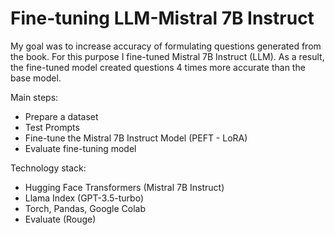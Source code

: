 # Fine-tuning LLM-Mistral 7B Instruct

My goal was to increase accuracy of formulating questions generated from the book. For this purpose I fine-tuned Mistral 7B Instruct (LLM). 
As a result, the fine-tuned model created questions 4 times more accurate than the base model.

Main steps:
* Prepare a dataset
* Test Prompts
* Fine-tune the Mistral 7B Instruct Model (PEFT - LoRA)
* Evaluate fine-tuning model

Technology stack:
* Hugging Face Transformers (Mistral 7B Instruct)
* Llama Index (GPT-3.5-turbo)
* Torch, Pandas, Google Colab
* Evaluate (Rouge)
